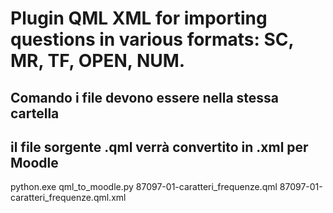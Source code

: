 # Plugin QML XML for importing questions in various formats: SC, MR, TF, OPEN, NUM.

## Comando i file devono essere nella stessa cartella
## il file sorgente .qml verrà convertito in .xml per Moodle
python.exe qml_to_moodle.py 87097-01-caratteri_frequenze.qml 87097-01-caratteri_frequenze.qml.xml
